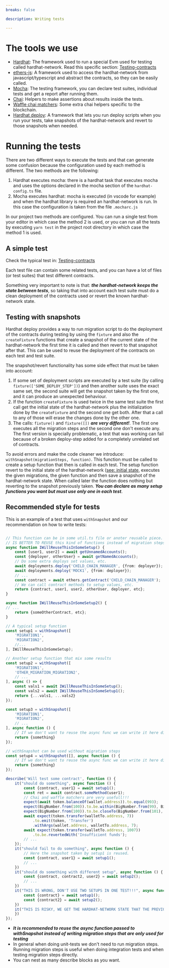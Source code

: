 ```yaml
---
breaks: false

description: Writing tests

---
```


# The tools we use

- [Hardhat](https://hardhat.org/tutorial/): The framework used to run a special Evm used for testing called
  hardhat-network. Read this specific section: [Testing-contracts](https://hardhat.org/tutorial/testing-contracts.html)
- [ethers-js](https://docs.ethers.io/v5/): A framework used to access the hardhat-network from javascript/typescript and
  abstract the contracts, so they can be easily called.
- [Mocha](https://mochajs.org/): The testing framework, you can declare test suites, individual tests and get a report
  after running them.
- [Chai](https://www.chaijs.com/): Helpers to make assertions about results inside the tests.
- [Waffle chai matchers](https://ethereum-waffle.readthedocs.io/en/latest/matchers.html): Some extra chai helpers
  specific to the blockchain.
- [Hardhat deploy](https://hardhat.org/guides/deploying.html): A framework that lets you run deploy scripts when you run
  your tests, take snapshots of the hardhat-network and revert to those snapshots when needed.

# Running the tests

There are two different ways to execute the tests and that can generate some confusion because the configuration used by
each method is different. The two methods are the following:

1. Hardhat executes mocha: there is a hardhat task that executes mocha and uses the options declared in the mocha
   section of the `hardhat-config.ts` file.
2. Mocha executes hardhat: mocha is executed (in vscode for example) and when the hardhat library is required an
   hardhat-network is run. In this case the configuration is taken from the file `.mocharc.js`

In our project two methods are configured. You can run a single test from your editor in which case the method 2 is
used, or you can run all the tests by executing `yarn test` in the project root directory in which case the method 1 is
used.

## A simple test

Check the typical test in: [Testing-contracts](https://hardhat.org/tutorial/testing-contracts.html)

Each test file can contain some related tests, and you can have a lot of files (or test suites) that test different
contracts.

Something very important to note is that: ***the hardhat-network keeps the state between tests***, so taking that into
account each test suite must do a clean deployment of the contracts used or revert the known hardhat-network state.

## Testing with snapshots

Hardhat deploy provides a way to run migration script to do the deployment of the contracts during testing by using the
`fixture` and also the `createFixture` functions that create a snapshot of the current state of the hardhat-network the
first time it is called and then revert to that snapshot after that. This can be used to reuse the deployment of the
contracts on each test and test suite.

The snapshot/revert functionality has some side effect that must be taken into account:

1. If some set of deployment scripts are executed by a test suite (by calling `fixture(['SOME_DEPLOY_STEP'])`) and then
   another suite uses the exact same set, the second suite will get the snapshot taken by the first one, and it can
   produce an unexpected behaviour.
2. If the function `createFixture` is used twice in the same test suite the first call get the initial state of the
   hardhat-network plus the initialization done by the `createFixture` and the second one get both. After that a call to
   any of those will erase the changes done by the other one.
3. The calls: `fixture()` and `fixture([])` ***are very different!***. The first one executes all the migration steps
   and the second one don't execute any. The first version is specially problematic, a test that was working can fail
   because of a broken deploy-step added for a completely unrelated set of contracts.

To avoid errors and make the code cleaner we introduce: `withSnapshot(migrationSteps, function)`. This function must be
called to create a setup function that then is called in each test. The setup function revert to the initial state of
the hardhat-network ([see: initial state](https://hardhat.org/hardhat-network/reference/#initial-state), executes the
given migrations, the given function and then save a snapshot of the hardhat-network state. When called later the
function does nothing but reverting to the snapshot previously taken. ***You can declare as many setup functions you
want but must use only one in each test***.

## Recommended style for tests

This is an example of a test that uses `withSnapshot` and our recommendation on how to write tests:

```typescript

// This function can be in some util.ts file or anoter reusable piece. 
// IS BETTER TO REUSE this kind of functions instead of migration steps when doing unit tests!!!
async function IWillReuseThisInSomeSetup() {
    const [user1, user2] = await getUnnamedAccounts();
    const {deployer, otherUser} = await getNamedAccounts();
    // Do some extra deploys set values, etc.
    await deployments.deploy('CHILD_CHAIN_MANAGER', {from: deployer});
    await deployments.deploy('MOCK1', {from: deployer});
    // ... 
    const contract = await ethers.getContract('CHILD_CHAIN_MANAGER');
    // We can call contract methods to setup values, etc.
    return {contract, user1, user2, otherUser, deployer, etc};
}

async function IWillReuseThisInSomeSetup2() {
// ...
    return {someOtherContract, etc};
}

// A typical setup function
const setup1 = withSnapshot([
    'MIGRATION1',
    'MIGRATION2',
    //...
], IWillReuseThisInSomeSetup);

// Another setup function that mix some results
const setup2 = withSnapshot([
    'MIGRATION1',
    'OTHER_MIGRATION_MIGRATION2',
    // ...
], async () => {
    const vals1 = await IWillReuseThisInSomeSetup();
    const vals2 = await IWillReuseThisInSomeSetup1();
    return {...vals1, ...vals2}
});

const setup3 = withSnapshot([
    'MIGRATION1',
    'MIGRATION2',
    // ...
], async function () {
    // If we don't want to reuse the async func we can write it here directly.
    return {something}
});

// withSnapshot can be used without migration steps
const setup4 = withSnapshot([], async function () {
    // If we don't want to reuse the async func we can write it here directly.
    return {something}
});

describe('Will test some contract', function () {
    it("should do something", async function () {
        const {contract, user1} = await setup1();
        const ret = await contract.someMethod(user1);
        // Chai and waffle matchers are very usefull!!!
        expect(await token.balanceOf(wallet.address)).to.equal(993);
        expect(BigNumber.from(100)).to.be.within(BigNumber.from(99), BigNumber.from(101));
        expect(BigNumber.from(100)).to.be.closeTo(BigNumber.from(101), 10);
        await expect(token.transfer(walletTo.address, 7))
            .to.emit(token, 'Transfer')
            .withArgs(wallet.address, walletTo.address, 7);
        await expect(token.transfer(walletTo.address, 1007))
            .to.be.revertedWith('Insufficient funds');
        // ...
    });
    it("should fail to do something", async function () {
        // Here the snapshot taken by setup1 is reused.
        const {contract, user1} = await setup1();
        // ...
    })
    it("should do something with different setup", async function () {
        const {contract, contract2, user2} = await setup2();
        // ...
    })
    it("THIS IS WRONG, DON'T USE TWO SETUPS IN ONE TEST!!!", async function () {
        const {contract} = await setup1();
        const {contract2} = await setup2();
    })
    it("THIS IS RISKY, WE GET THE HARDHAT-NETWORK STATE THAT THE PREVIOUS TEST LEAVE US!!!", async function () {
    })
});

```

- ***It is recommended to reuse the async function passed to withSnapshot instead of writing migration steps that are
  only used for testing***
- In general when doing unit-tests we don't need to run migration steps. Running migration steps is useful when doing
  integration tests and when testing migration steps directly.
- You can nest as many describe blocks as you want.



